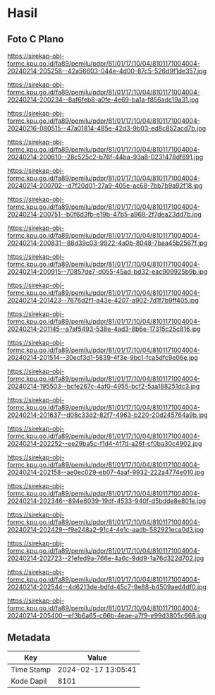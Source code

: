 # Hasil

## Foto C Plano

https://sirekap-obj-formc.kpu.go.id/fa89/pemilu/pdpr/81/01/17/10/04/8101171004004-20240214-205258--42a56603-044e-4d00-87c5-526d9f1de357.jpg

https://sirekap-obj-formc.kpu.go.id/fa89/pemilu/pdpr/81/01/17/10/04/8101171004004-20240214-200234--8af6feb8-a0fe-4e69-ba1a-f856adc19a31.jpg

https://sirekap-obj-formc.kpu.go.id/fa89/pemilu/pdpr/81/01/17/10/04/8101171004004-20240216-080515--47a01814-485e-42d3-9b03-ed8c852acd7b.jpg

https://sirekap-obj-formc.kpu.go.id/fa89/pemilu/pdpr/81/01/17/10/04/8101171004004-20240214-200610--28c525c2-b76f-44ba-93a8-0231478df891.jpg

https://sirekap-obj-formc.kpu.go.id/fa89/pemilu/pdpr/81/01/17/10/04/8101171004004-20240214-200702--d7f20d01-27a9-405e-ac68-7bb7b9a92f18.jpg

https://sirekap-obj-formc.kpu.go.id/fa89/pemilu/pdpr/81/01/17/10/04/8101171004004-20240214-200751--b0f6d3fb-e19b-47b5-a968-2f7dea23dd7b.jpg

https://sirekap-obj-formc.kpu.go.id/fa89/pemilu/pdpr/81/01/17/10/04/8101171004004-20240214-200831--88d39c03-9922-4a0b-8048-7baa45b2567f.jpg

https://sirekap-obj-formc.kpu.go.id/fa89/pemilu/pdpr/81/01/17/10/04/8101171004004-20240214-200915--70857de7-d055-45ad-bd32-eac909925b9b.jpg

https://sirekap-obj-formc.kpu.go.id/fa89/pemilu/pdpr/81/01/17/10/04/8101171004004-20240214-201423--7676d2f1-a43e-4207-a902-7d1f7b9ff405.jpg

https://sirekap-obj-formc.kpu.go.id/fa89/pemilu/pdpr/81/01/17/10/04/8101171004004-20240214-201145--a7af5493-538e-4ad3-8b6e-17315c25c816.jpg

https://sirekap-obj-formc.kpu.go.id/fa89/pemilu/pdpr/81/01/17/10/04/8101171004004-20240214-201514--30ecf3d1-5839-4f3e-9bc1-fca5dfc9e06e.jpg

https://sirekap-obj-formc.kpu.go.id/fa89/pemilu/pdpr/81/01/17/10/04/8101171004004-20240214-195503--bcfe267c-4af0-4955-bcf2-5aa188251dc3.jpg

https://sirekap-obj-formc.kpu.go.id/fa89/pemilu/pdpr/81/01/17/10/04/8101171004004-20240214-201637--d08c33d2-82f7-4963-b220-20d245764a9b.jpg

https://sirekap-obj-formc.kpu.go.id/fa89/pemilu/pdpr/81/01/17/10/04/8101171004004-20240214-202252--ee29ba5c-f1d4-4f7d-a26f-cf0ba30c4902.jpg

https://sirekap-obj-formc.kpu.go.id/fa89/pemilu/pdpr/81/01/17/10/04/8101171004004-20240214-202158--ae0ec029-eb07-4aaf-9932-222a4774e010.jpg

https://sirekap-obj-formc.kpu.go.id/fa89/pemilu/pdpr/81/01/17/10/04/8101171004004-20240214-202346--894e6039-19df-4533-940f-d5bdde8e801e.jpg

https://sirekap-obj-formc.kpu.go.id/fa89/pemilu/pdpr/81/01/17/10/04/8101171004004-20240214-202429--f9e248a2-91c4-4e1c-aadb-582921eca0d3.jpg

https://sirekap-obj-formc.kpu.go.id/fa89/pemilu/pdpr/81/01/17/10/04/8101171004004-20240214-202723--21efed9a-766e-4a6c-9dd9-1a76d322d702.jpg

https://sirekap-obj-formc.kpu.go.id/fa89/pemilu/pdpr/81/01/17/10/04/8101171004004-20240214-202544--4d6213de-bdfd-45c7-9e88-b4509aed4df0.jpg

https://sirekap-obj-formc.kpu.go.id/fa89/pemilu/pdpr/81/01/17/10/04/8101171004004-20240214-205400--ef3b6a65-c66b-4eae-a7f9-e99d3805c668.jpg


## Metadata

| Key        | Value               |
| ---------- | ------------------- |
| Time Stamp | 2024-02-17 13:05:41 |
| Kode Dapil | 8101                |



